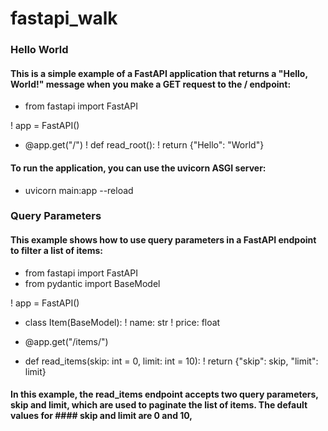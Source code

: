 # fastapi_walk

### Hello World
 
#### This is a simple example of a FastAPI application that returns a "Hello, World!" message when you make a GET request to the / endpoint:

- from fastapi import FastAPI

! app = FastAPI()

- @app.get("/")
! def read_root():
!    return {"Hello": "World"}

#### To run the application, you can use the uvicorn ASGI server:
- uvicorn main:app --reload

### Query Parameters
#### This example shows how to use query parameters in a FastAPI endpoint to filter a list of items:

- from fastapi import FastAPI
- from pydantic import BaseModel

! app = FastAPI()

- class Item(BaseModel):
!    name: str
!    price: float

- @app.get("/items/")
- def read_items(skip: int = 0, limit: int = 10):
!   return {"skip": skip, "limit": limit}

#### In this example, the read_items endpoint accepts two query parameters, skip and limit, which are used to paginate the list of items. The default values for #### skip and limit are 0 and 10,
